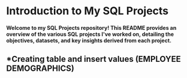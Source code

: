 # Introduction to My SQL Projects

#### Welcome to my SQL Projects repository! This README provides an overview of the various SQL projects I've worked on, detailing the objectives, datasets, and key insights derived from each project.

##  *Creating table and insert values (EMPLOYEE DEMOGRAPHICS)
